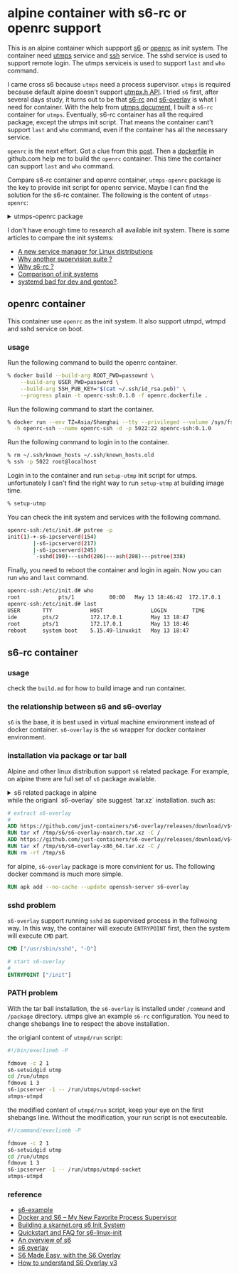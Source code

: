 # alpine container with s6-rc or openrc support

This is an alpine container which suppport [s6](https://skarnet.org/software/s6/) or [openrc](https://github.com/OpenRC/openrc) as init system. The container need [utmps](https://git.skarnet.org/cgi-bin/cgit.cgi/utmps/about/) service and  [ssh](https://www.openssh.com/) service. The sshd service is used to support remote login. The utmps serviceis is used to support `last` and `who` command.

I came cross s6 because `utmps` need a process supervisor. `utmps` is required because default alpine doesn't support [utmpx.h API](http://pubs.opengroup.org/onlinepubs/9699919799/basedefs/utmpx.h.html). I tried `s6` first, after several days study, it turns out to be that [s6-rc](https://skarnet.org/software/s6-rc/index.html) and [s6-overlay](https://github.com/just-containers/s6-overlay) is what I need for container. With the help from [utmps document](https://git.skarnet.org/cgi-bin/cgit.cgi/utmps/tree/examples/s6-rc), I built a `s6-rc` container for `utmps`. Eventually, s6-rc container has all the required package, except the utmps init script. That means the container cant't support `last` and `who` command, even if the container has all the necessary service.

`openrc` is the next effort. Got a clue from this [post](https://gitlab.alpinelinux.org/alpine/aports/-/issues/13659). Then a [dockerfile](https://github.com/dockage/alpine/blob/main/3.17/Dockerfile) in github.com help me to build the `openrc` container. This time the container can support `last` and `who` command.

Compare s6-rc container and openrc container, `utmps-openrc` package is the key to provide init script for openrc service. Maybe I can find the solution for the s6-rc container. The following is the content of `utmps-openrc`:

<details><summary>utmps-openrc package</summary><p>

```sh
openrc-ssh:/etc/init.d# apk info -a utmps-openrc
utmps-openrc-0.1.2.1-r1 description:
A secure utmp/wtmp implementation (OpenRC init scripts)

utmps-openrc-0.1.2.1-r1 webpage:
https://skarnet.org/software/utmps/

utmps-openrc-0.1.2.1-r1 installed size:
32 KiB

utmps-openrc-0.1.2.1-r1 depends on:

utmps-openrc-0.1.2.1-r1 provides:

utmps-openrc-0.1.2.1-r1 is required by:

utmps-openrc-0.1.2.1-r1 contains:
etc/init.d/btmpd
etc/init.d/utmp-init
etc/init.d/utmp-prepare
etc/init.d/utmpd
etc/init.d/wtmpd

utmps-openrc-0.1.2.1-r1 triggers:

utmps-openrc-0.1.2.1-r1 has auto-install rule:
openrc
utmps=0.1.2.1-r1

utmps-openrc-0.1.2.1-r1 affects auto-installation of:

utmps-openrc-0.1.2.1-r1 replaces:

utmps-openrc-0.1.2.1-r1 license:
ISC
```

</p></details>

I don't have enough time to research all available init system. There is some articles to compare the init systems: 
- [A new service manager for Linux distributions](https://skarnet.com/projects/service-manager.html)
- [Why another supervision suite ?](https://skarnet.org/software/s6/why.html)
- [Why s6-rc ?](https://skarnet.org/software/s6-rc/why.html)
- [Comparison of init systems](https://wiki.gentoo.org/wiki/Comparison_of_init_systems)
- [systemd bad for dev and gentoo?](https://forums.gentoo.org/viewtopic-t-994548.html).

## openrc container

This container use `openrc` as the init system. It also support utmpd, wtmpd and sshd service on boot.

### usage

Run the following command to build the openrc container.

```sh
% docker build --build-arg ROOT_PWD=passowrd \
	--build-arg USER_PWD=password \
	--build-arg SSH_PUB_KEY="$(cat ~/.ssh/id_rsa.pub)" \
	--progress plain -t openrc-ssh:0.1.0 -f openrc.dockerfile .
```

Run the following command to start the container.

```sh
% docker run --env TZ=Asia/Shanghai --tty --privileged --volume /sys/fs/cgroup:/sys/fs/cgroup:ro \
  -h openrc-ssh --name openrc-ssh -d -p 5022:22 openrc-ssh:0.1.0
```

Run the following command to login in to the container.

```sh
% rm ~/.ssh/known_hosts ~/.ssh/known_hosts.old
% ssh -p 5022 root@localhost
```

Login in to the container and run `setup-utmp` init script for utmps. unfortunately I can't find the right way to run `setup-utmp` at building image time.

```sh
% setup-utmp
```
You can check the init system and services with the following command.

```sh
openrc-ssh:/etc/init.d# pstree -p
init(1)-+-s6-ipcserverd(154)
        |-s6-ipcserverd(217)
        |-s6-ipcserverd(245)
        `-sshd(190)---sshd(286)---ash(288)---pstree(338)
```

Finally, you need to reboot the container and login in again. Now you can run `who` and `last` command.

```sh
openrc-ssh:/etc/init.d# who
root            pts/1           00:00   May 13 18:46:42  172.17.0.1
openrc-ssh:/etc/init.d# last
USER       TTY            HOST               LOGIN        TIME
ide        pts/2          172.17.0.1         May 13 18:47
root       pts/1          172.17.0.1         May 13 18:46
reboot     system boot    5.15.49-linuxkit   May 13 18:47
```

## s6-rc container

### usage

check the `build.md` for how to build image and run container.

### the relationship between s6 and s6-overlay

`s6` is the base, it is best used in virtual machine environment instead of docker container. `s6-overlay` is the `s6` wrapper for docker container environment.

### installation via package or tar ball

Alpine and other linux distribution support `s6` related package. For example, on alpine there are full set of `s6` package available.

<details><summary>s6 related package in alpine</summary><p>

```sh
# apk search s6
s6-portable-utils-2.3.0.2-r1
s6-networking-2.5.1.3-r1
s6-2.11.3.2-r1
s6-rc-0.5.4.1-r1
s6-dns-doc-2.3.5.5-r1
s6-dns-2.3.5.5-r1
s6-dns-dev-2.3.5.5-r1
s6-ipcserver-2.11.3.2-r1
s6-portable-utils-doc-2.3.0.2-r1
s6-linux-utils-2.6.1.2-r1
s6-networking-man-pages-2.5.1.3.3-r0
s6-overlay-helpers-0.1.0.1-r0
s6-linux-init-static-1.1.1.1-r0
s6-openrc-2.11.3.2-r1
s6-linux-init-1.1.1.1-r0
s6-rc-doc-0.5.4.1-r1
s6-networking-dev-2.5.1.3-r1
s6-dns-static-2.3.5.5-r1
s6-overlay-doc-3.1.5.0-r0
s6-dev-2.11.3.2-r1
s6-overlay-3.1.5.0-r0
s6-doc-2.11.3.2-r1
s6-static-2.11.3.2-r1
s6-linux-init-doc-1.1.1.1-r0
s6-linux-utils-doc-2.6.1.2-r1
s6-networking-static-2.5.1.3-r1
s6-man-pages-2.11.3.2.4-r0
s6-rc-static-0.5.4.1-r1
s6-overlay-syslogd-3.1.5.0-r0
s6-rc-man-pages-0.5.4.1.2-r0
s6-linux-init-man-pages-1.1.1.0.1-r0
s6-portable-utils-man-pages-2.3.0.2.2-r0
s6-rc-dev-0.5.4.1-r1
s6-linux-init-dev-1.1.1.1-r0
s6-networking-doc-2.5.1.3-r1
```

</p></details>
while the origianl `s6-overlay` site suggest `tar.xz` installation. such as:

```dockerfile
# extract s6-overlay
#
ADD https://github.com/just-containers/s6-overlay/releases/download/v${S6_OVERLAY_VERSION}/s6-overlay-noarch.tar.xz /tmp/s6/
RUN tar xf /tmp/s6/s6-overlay-noarch.tar.xz -C /
ADD https://github.com/just-containers/s6-overlay/releases/download/v${S6_OVERLAY_VERSION}/s6-overlay-x86_64.tar.xz /tmp/s6/
RUN tar xf /tmp/s6/s6-overlay-x86_64.tar.xz -C /
RUN rm -rf /tmp/s6
```
for alpine, `s6-overlay` package is more convinient for us. The following docker command is much more simple.

```dockerfile
RUN apk add --no-cache --update openssh-server s6-overlay
```

### sshd problem

`s6-overlay` support running `sshd` as supervised process in the follwoing way. In this way, the container will execute `ENTRYPOINT` first, then the system will execute `CMD` part.

```dockerfile
CMD ["/usr/sbin/sshd", "-D"]

# start s6-overlay
#
ENTRYPOINT ["/init"]
```

### PATH problem

With the tar ball installation, the `s6-overlay` is installed under `/command` and `/package` directory. utmps give an example `s6-rc` configuration. You need to change shebangs line to respect the above installation.

the origianl content of `utmpd/run` script:

```sh
#!/bin/execlineb -P

fdmove -c 2 1
s6-setuidgid utmp
cd /run/utmps
fdmove 1 3
s6-ipcserver -1 -- /run/utmps/utmpd-socket
utmps-utmpd
```
the modified content of `utmpd/run` script, keep your eye on the first shebangs line. Without the modification, your run script is not executeable.

```sh
#!/command/execlineb -P

fdmove -c 2 1
s6-setuidgid utmp
cd /run/utmps
fdmove 1 3
s6-ipcserver -1 -- /run/utmps/utmpd-socket
utmps-utmpd
```
### reference

- [s6-example](https://github.com/beldpro-ci/s6-entrypoint)
- [Docker and S6 – My New Favorite Process Supervisor](https://tutumcloud.wordpress.com/2014/12/02/docker-and-s6-my-new-favorite-process-supervisor/)
- [Building a skarnet.org s6 Init System](https://danmc.net/posts/s6-1/)
- [Quickstart and FAQ for s6-linux-init](http://skarnet.org/software/s6-linux-init/quickstart.html)
- [An overview of s6](https://skarnet.org/software/s6/overview.html)
- [s6 overlay](https://github.com/just-containers/s6-overlay)
- [S6 Made Easy, with the S6 Overlay](https://tutumcloud.wordpress.com/2015/05/20/s6-made-easy-with-the-s6-overlay/)
- [How to understand S6 Overlay v3](https://darkghosthunter.medium.com/how-to-understand-s6-overlay-v3-95c81c04f075)

